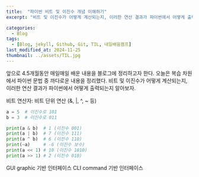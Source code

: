 ```yaml
---
title:  "파이썬 비트 및 이진수 개념 이해하기"
excerpt: "비트 및 이진수가 어떻게 계산되는지, 이러한 연산 결과가 파이썬에서 어떻게 출력되는지 알아보자."

categories:
  - Blog
tags:
  - [Blog, jekyll, Github, Git, TIL, 내일배움캠프]
last_modified_at: 2024-11-25
thumbnail: ../assets/TIL.jpg
---
```


앞으로 4.5개월동안 매일매일 배운 내용을 블로그에 정리하고자 한다. 오늘은 복습 차원에서 파이썬 문법 중 까다로운 내용을 정리했다.
비트 및 이진수가 어떻게 계산되는지, 이러한 연산 결과가 파이썬에서 어떻게 출력되는지 알아보자.

비트 연산자: 비트 단위 연산 (&, |, ^, ~ 등)

```python
a = 5  # 이진수로 101
b = 3  # 이진수로 011

print(a & b)  # 1 (이진수 001)
print(a | b)  # 7 (이진수 111)
print(a ^ b)  # 6 (이진수 110)
print(~a)     # -6 (이진수 보수)
print(a << 1) # 10 (이진수 1010)
print(a >> 1) # 2 (이진수 010)
```

GUI graphic 기반 인터페이스
CLI command 기반 인터페이스
